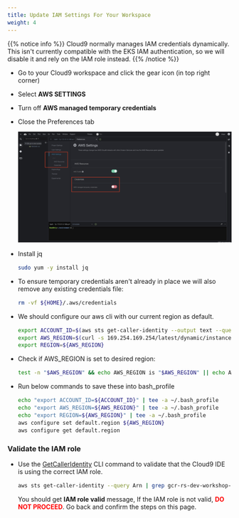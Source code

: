 ```yaml
---
title: Update IAM Settings For Your Workspace
weight: 4
---
```


{{% notice info %}}
Cloud9 normally manages IAM credentials dynamically. This isn't currently compatible with
the EKS IAM authentication, so we will disable it and rely on the IAM role instead.
{{% /notice %}}

- Go to your Cloud9 workspace and click the gear icon (in top right corner)
- Select **AWS SETTINGS**
- Turn off **AWS managed temporary credentials**
- Close the Preferences tab

    ![Cloud9 Manage EC2 Instance](/images/cloud9-update-role-setting.png)

- Install jq

    ```sh
    sudo yum -y install jq
    ```
  
- To ensure temporary credentials aren't already in place we will also remove any existing credentials file:

    ```sh
    rm -vf ${HOME}/.aws/credentials
    ```
  
- We should configure our aws cli with our current region as default.

    ```sh
    export ACCOUNT_ID=$(aws sts get-caller-identity --output text --query Account)
    export AWS_REGION=$(curl -s 169.254.169.254/latest/dynamic/instance-identity/document | jq -r '.region')
    export REGION=${AWS_REGION}
    ```

- Check if AWS_REGION is set to desired region:

    ```sh
    test -n "$AWS_REGION" && echo AWS_REGION is "$AWS_REGION" || echo AWS_REGION is not set
    ```

- Run below commands to save these into bash_profile

    ```sh
    echo "export ACCOUNT_ID=${ACCOUNT_ID}" | tee -a ~/.bash_profile
    echo "export AWS_REGION=${AWS_REGION}" | tee -a ~/.bash_profile
    echo "export REGION=${AWS_REGION}" | tee -a ~/.bash_profile
    aws configure set default.region ${AWS_REGION}
    aws configure get default.region
    ```

### Validate the IAM role

- Use the [GetCallerIdentity](https://docs.aws.amazon.com/cli/latest/reference/sts/get-caller-identity.html) CLI command to validate that the Cloud9 IDE is using the correct IAM role.

    ```sh
    aws sts get-caller-identity --query Arn | grep gcr-rs-dev-workshop-admin -q && echo "IAM role valid" || echo "IAM role NOT valid"
    ```

    You should get **IAM role valid** message, If the IAM role is not valid, <span style="color: red;">**DO NOT PROCEED**</span>. Go back and confirm the steps on this page.